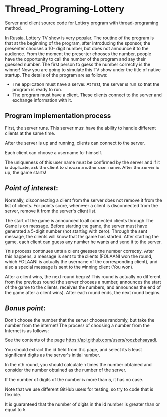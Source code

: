 # Thread_Programing-Lottery
Server and client source code for Lottery program with thread-programing method.

In Russia, Lottery TV show is very popular. The routine of the program is that at the 
beginning of the program, after introducing the sponsor, the presenter chooses a 10-
digit number, but does not announce it to the audience. From the moment the presenter 
chooses the number, people have the opportunity to call the number of the program and 
say their guessed number. The first person to guess the number correctly is the winner!
Now you are going to simulate this TV show under the title of native startup. The details 
of the program are as follows:

* The application must have a server. At first, the server is run so that the program 
is ready to run.
* The program must have a client. These clients connect to the server and 
exchange information with it.

## Program implementation process
First, the server runs. This server must have the ability to handle different clients at the same time.

After the server is up and running, clients can connect to the server. 

Each client can choose a username for himself.

The uniqueness of this user name must be confirmed by the server and if it is duplicate, ask the client to choose another user name. After the server is up, the game starts!

## *Point of interest*:

Normally, disconnecting a client from the server does not remove it from the list of clients. For points score, whenever a client is disconnected from the server, remove it from the server's client list.

The start of the game is announced to all connected clients through The Game is on message.
Before starting the game, the server must have generated a 5-digit number (not starting with zero). 
Through the sent message, the clients will know that the game has started. After starting the game, each client can guess any number he wants and send it to the server.

This process continues until a client guesses the number correctly. After this happens, a message is sent to the clients (FOLAANI won the round, which FOLAANI is actually the username of the corresponding client), and also a special message is sent to the winning client (You won).

After a client wins, the next round begins! This round is actually no different from the previous round (the server chooses a number, announces the start of the game to the clients, receives the numbers, and announces the end of the game after a client wins). 
After each round ends, the next round begins.

## *Bonus point*:

Don't choose the number that the server chooses randomly, but take the number from the internet! The process of choosing a number from the Internet is as 
follows:

See the contents of the page https://api.github.com/users/roozbehsayadi.

You should extract the id field from this page, and select its 5 least significant digits as the server's initial number.

In the nth round, you should calculate n times the number obtained and consider the number obtained as the number of the server.

If the number of digits of the number is more than 5, it has no case.

Note that we use different GitHub users for testing, so try to code that is flexible.

It is guaranteed that the number of digits in the id number is greater than or equal to 5.
